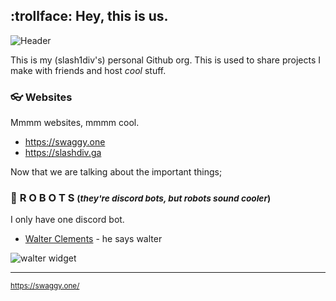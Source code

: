 ## :trollface: Hey, this is us.

![Header](https://cdn.swaggy.one/files/imgs/discord-header-logo.png)

This is my (slash1div's) personal Github org. This is used to share projects I make with friends and host *cool* stuff.

### 👓 Websites

Mmmm websites, mmmm cool.

- https://swaggy.one
- https://slashdiv.ga

Now that we are talking about the important things;

### 🤖 **R O B O T S**  <small>(*they're discord bots, but robots sound cooler*)</small>

I only have one discord bot.

- [Walter Clements](https://top.gg/bot/877271681457082438) - he says walter

![walter widget](https://top.gg/api/widget/877271681457082438.svg)

---

<sub>https://swaggy.one/</sub>

<!--
last updated on 12/18/22
-->

